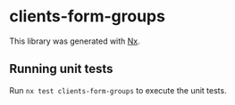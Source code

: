 # clients-form-groups

This library was generated with [Nx](https://nx.dev).

## Running unit tests

Run `nx test clients-form-groups` to execute the unit tests.

